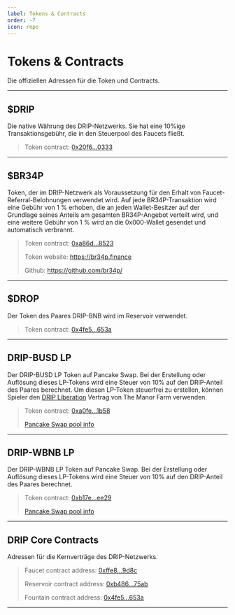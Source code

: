 ```yaml
---
label: Tokens & Contracts
order: -7
icon: repo
---
```


# Tokens & Contracts

Die offiziellen Adressen für die Token und Contracts.

---
## $DRIP
Die native Währung des DRIP-Netzwerks. Sie hat eine 10%ige Transaktionsgebühr, die in den Steuerpool des Faucets fließt.

> Token contract: [0x20f6...0333](https://bscscan.com/token/0x20f663cea80face82acdfa3aae6862d246ce0333)
---
## $BR34P

Token, der im DRIP-Netzwerk als Voraussetzung für den Erhalt von Faucet-Referral-Belohnungen verwendet wird. Auf jede BR34P-Transaktion wird eine Gebühr von 1 % erhoben, die an jeden Wallet-Besitzer auf der Grundlage seines Anteils am gesamten BR34P-Angebot verteilt wird, und eine weitere Gebühr von 1 % wird an die 0x000-Wallet gesendet und automatisch verbrannt.

> Token contract: [0xa86d...8523](https://bscscan.com/token/0xa86d305a36cdb815af991834b46ad3d7fbb38523)
>
> Token website: https://br34p.finance
>
> Github: https://github.com/br34p/

---

## $DROP

Der Token des Paares DRIP-BNB wird im Reservoir verwendet.

> Token contract: [0x4fe5...653a](https://bscscan.com/token/0x4fe59adcf621489ced2d674978132a54d432653a)

---

## DRIP-BUSD LP

Der DRIP-BUSD LP Token auf Pancake Swap. Bei der Erstellung oder Auflösung dieses LP-Tokens wird eine Steuer von 10% auf den DRIP-Anteil des Paares berechnet. Um diesen LP-Token steuerfrei zu erstellen, können Spieler den [DRIP Liberation](https://theanimal.farm/dripliberation) Vertrag von The Manor Farm verwenden.

> Token contract:
> [0xa0fe...1b58](https://bscscan.com/token/0xa0feb3c81a36e885b6608df7f0ff69db97491b58)
>
> [Pancake Swap pool info](https://pancakeswap.finance/info/pool/0xa0feb3c81a36e885b6608df7f0ff69db97491b58)
>

---

## DRIP-WBNB LP

Der DRIP-WBNB LP Token auf Pancake Swap. Bei der Erstellung oder Auflösung dieses LP-Tokens wird eine Steuer von 10% auf den DRIP-Anteil des Paares berechnet.

> Token contract:
> [0xb17e...ee29](https://bscscan.com/token/0xb17e674a4b28958a0ef77e608b4fe94c23acee29)
>
> [Pancake Swap pool info](https://pancakeswap.finance/info/pool/0xb17e674a4b28958a0ef77e608b4fe94c23acee29)

---

## DRIP Core Contracts

Adressen für die Kernverträge des DRIP-Netzwerks.

> Faucet contract address:
> [0xffe8...9d8c](https://bscscan.com/address/0xffe811714ab35360b67ee195ace7c10d93f89d8c)
>
> Reservoir contract address:
> [0xb486...75ab](https://bscscan.com/address/0xb486857fac4254a7ffb3b1955ee0c0a2b2ca75ab)
>
> Fountain contract address:
> [0x4fe5...653a](https://bscscan.com/address/0x4fe59adcf621489ced2d674978132a54d432653a)

---
